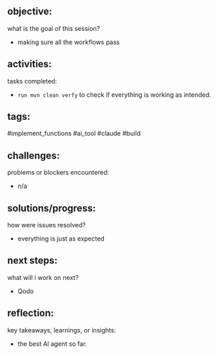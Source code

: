 ## objective:
what is the goal of this session?
- making sure all the workflows pass

## activities:
tasks completed:
-  `run mvn clean verfy` to check if everything is working as intended. 

## tags:
 #implement_functions #ai_tool #claude #build 

## challenges:
problems or blockers encountered: 
- n/a

## solutions/progress:
how were issues resolved?
- everything is just as expected


## next steps:
what will i work on next?
- Qodo

## reflection:
key takeaways, learnings, or insights:
- the best AI agent so far. 
